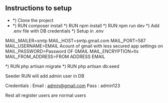 ## Instructions to setup

- *) Clone the project
- *) RUN composer install
*) RUN npm install
*) RUN npm run dev
*) Add .env file with DB credentials
*) Setup in .env

MAIL_MAILER=smtp
MAIL_HOST=smtp.gmail.com
MAIL_PORT=587
MAIL_USERNAME=EMAIL Acount of gmail with less secured app settings on
MAIL_PASSWORD=Password OF GMAIL
MAIL_ENCRYPTION=tls
MAIL_FROM_ADDRESS=FROM ADDRESS EMAIL

*) RUN php artisan migrate 
*) RUN php artisan db:seed

Seeder RUN will add admin user in DB

Credentials :
Email : admin@gmail.com
Pass : admin123

Rest all register users are normal users
